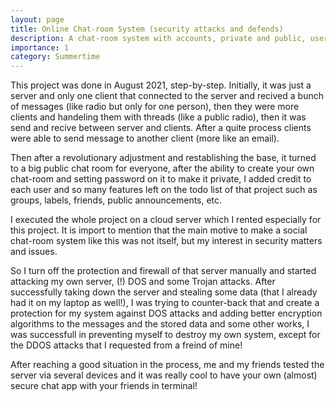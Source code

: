 ```yaml
---
layout: page
title: Online Chat-room System (security attacks and defends)
description: A chat-room system with accounts, private and public, user credits, transport the credits and use it for VIP options, etc.
importance: 1
category: Summertime
---
```


This project was done in August 2021, step-by-step.
Initially, it was just a server and only one client that connected to the server and recived a bunch of messages (like radio but only for one person), then they were more clients and handeling them with threads (like a public radio), then it was send and recive between server and clients.
After a quite process clients were able to send message to another client (more like an email).

Then after a revolutionary adjustment and restablishing the base, it turned to a big public chat room for everyone, after the ability to create your own chat-room and setting password on it to make it private, I added credit to each user and so many features left on the todo list of that project such as groups, labels, friends, public announcements, etc.

I executed the whole project on a cloud server which I rented especially for this project. It is import to mention that the main motive to make a social chat-room system like this was not itself, but my interest in security matters and issues.

So I turn off the protection and firewall of that server manually and started attacking my own server, (!) DOS and some Trojan attacks. After successfully taking down the server and stealing some data (that I already had it on my laptop as well!), I was trying to counter-back that and create a protection for my system against DOS attacks and adding better encryption algorithms to the messages and the stored data and some other works, I was successfull in preventing myself to destroy my own system, except for the DDOS attacks that I requested from a freind of mine!

After reaching a good situation in the process, me and my friends tested the server via several devices and it was really cool to have your own (almost) secure chat app with your friends in terminal!
